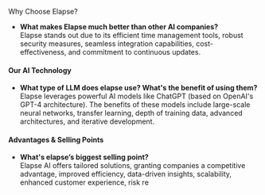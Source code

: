  Why Choose Elapse?

* **What makes Elapse much better than other AI companies?**  
Elapse stands out due to its efficient time management tools, robust security measures, seamless integration capabilities, cost-effectiveness, and commitment to continuous updates.

#### Our AI Technology

* **What type of LLM does elapse use? What's the benefit of using them?**  
Elapse leverages powerful AI models like ChatGPT (based on OpenAI's GPT-4 architecture). The benefits of these models include large-scale neural networks, transfer learning, depth of training data, advanced architectures, and iterative development.

#### Advantages & Selling Points

* **What's elapse’s biggest selling point?**  
Elapse AI offers tailored solutions, granting companies a competitive advantage, improved efficiency, data-driven insights, scalability, enhanced customer experience, risk re